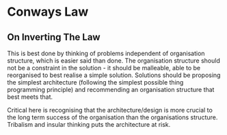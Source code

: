 # Conways Law

## On Inverting The Law

This is best done by thinking of problems independent of organisation structure, which is easier said than done.
The organisation structure should not be a constraint in the solution - it should be malleable, able to be reorganised to best realise a simple solution.
Solutions should be proposing the simplest architecture (following the simplest possible thing programming principle) and recommending an organisation structure that best meets that. 

Critical here is recognising that the architecture/design is more crucial to the long term success of the organisation than the organisations structure.
Tribalism and insular thinking puts the architecture at risk.
